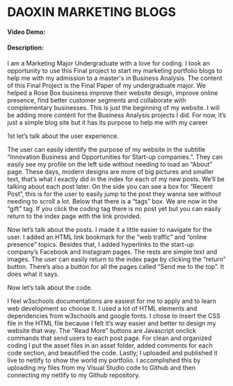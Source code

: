 # DAOXIN MARKETING BLOGS
#### Video Demo:  <URL HERE>
#### Description:

I am a Marketing Major Undergraduate with a love for coding. I took an opportunity to use this Final project to start my marketing portfolio blogs to help me with my admission to a master's in Business Analysis. The content of this Final Project is the Final Paper of my undergraduate major. We helped a Rose Box business improve their website design, improve online presence, find better customer segments and collaborate with complementary businesses. This is just the beginning of my website. I will be adding more content for the Business Analysis projects I did. For now, it’s just a simple blog site but it has its purpose to help me with my career

1st let’s talk about the user experience. 

The user can easily identify the purpose of my website in the subtitle “Innovation Business and Opportunities for Start-up companies.”. They can easily see my profile on the left side without needing to load an “About” page. These days, modern designs are more of big pictures and smaller text, that’s what I exactly did in the index for each of my new posts. We’ll be talking about each post later. On the side you can see a box for “Recent Post”, this is for the user to easily jump to the post they wanna see without needing to scroll a lot. Below that there is a “tags” box. We are now in the “gift” tag. If you click the coding tag there is no post yet but you can easily return to the index page with the link provided.

Now let’s talk about the posts. I made it a little easier to navigate for the user. I added an HTML link bookmark for the “web traffic” and “online presence” topics. Besides that, I added hyperlinks to the start-up company’s Facebook and Instagram pages. The rests are simple text and images. The user can easily return to the index page by clicking the “return” button. There’s also a button for all the pages called “Send me to the top”. It does what it says.

Now let’s talk about the code.

I feel w3schools documentations are easiest for me to apply and to learn web development so choose it. I used a lot of HTML elements and dependencies from w3schools and google fonts. I chose to insert the CSS file in the HTML file because I felt it’s way easier and better to design my website that way. The “Read More” buttons are Javascript onclick commands that send users to each post page. For clean and organized coding I put the asset files in an asset folder, added comments for each code section, and beautified the code. Lastly, I uploaded and published it live to netlify to show the world my portfolio. I accomplished this by uploading my files from my Visual Studio code to Github and then connecting my netlify to my Github repository.






